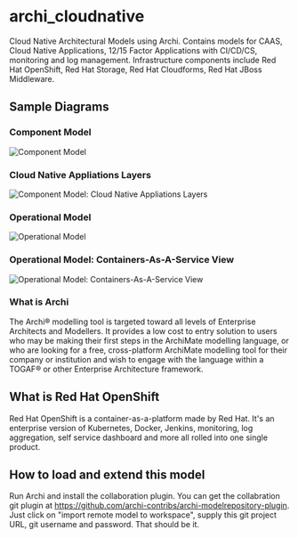 # archi_cloudnative
Cloud Native Architectural Models using Archi. Contains models for CAAS, Cloud Native Applications, 12/15 Factor Applications with CI/CD/CS, monitoring and log management. Infrastructure components include Red Hat OpenShift, Red Hat Storage, Red Hat Cloudforms, Red Hat JBoss Middleware.

## Sample Diagrams
### Component Model
![Component Model](https://github.com/alberttwong/archi_openshift/blob/master/images/Component%20Model.png)

### Cloud Native Appliations Layers
![Component Model: Cloud Native Appliations Layers](https://github.com/alberttwong/archi_openshift/blob/master/images/Component%20Model:%20Cloud%20Native%20Applications%20Layers.png)

### Operational Model
![Operational Model](https://github.com/alberttwong/archi_openshift/blob/master/images/Operational%20Model.png)

### Operational Model: Containers-As-A-Service View
![Operational Model: Containers-As-A-Service View](https://github.com/alberttwong/archi_openshift/blob/master/images/Operational%20Model:%20Containers-as-a-Service%20View.png)

### What is Archi
The Archi® modelling tool is targeted toward all levels of Enterprise Architects and Modellers. It provides a low cost to entry solution to users who may be making their first steps in the ArchiMate modelling language, or who are looking for a free, cross-platform ArchiMate modelling tool for their company or institution and wish to engage with the language within a TOGAF® or other Enterprise Architecture framework.

## What is Red Hat OpenShift
Red Hat OpenShift is a container-as-a-platform made by Red Hat.   It's an enterprise version of Kubernetes, Docker, Jenkins, monitoring, log aggregation, self service dashboard and more all rolled into one single product. 

## How to load and extend this model 
Run Archi and install the collaboration plugin.  You can get the collabration git plugin at https://github.com/archi-contribs/archi-modelrepository-plugin.   Just click on "import remote model to workspace", supply this git project URL, git username and password.  That should be it.
